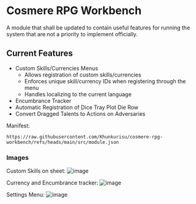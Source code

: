 # Cosmere RPG Workbench

A module that shall be updated to contain useful features for running the system that are not a priority to implement officially.

## Current Features

* Custom Skills/Currencies Menus
  * Allows registration of custom skills/currencies
  * Enforces unique skill/currency IDs when registering through the menu
  * Handles localizing to the current language
* Encumbrance Tracker
* Automatic Registration of Dice Tray Plot Die Row
* Convert Dragged Talents to Actions on Adversaries

Manifest:

`https://raw.githubusercontent.com/Khunkurisu/cosmere-rpg-workbench/refs/heads/main/src/module.json`

### Images

Custom Skills on sheet:
![image](https://github.com/user-attachments/assets/9f13ab4d-6924-489e-a59f-bcff1505fc86)

Currency and Encumbrance tracker:
![image](https://github.com/user-attachments/assets/a7a1e234-2a39-4e5e-8ac3-8c6e7163cc53)

Settings Menu:
![image](https://github.com/user-attachments/assets/cea27917-ff41-4821-80c7-1911dab13202)
